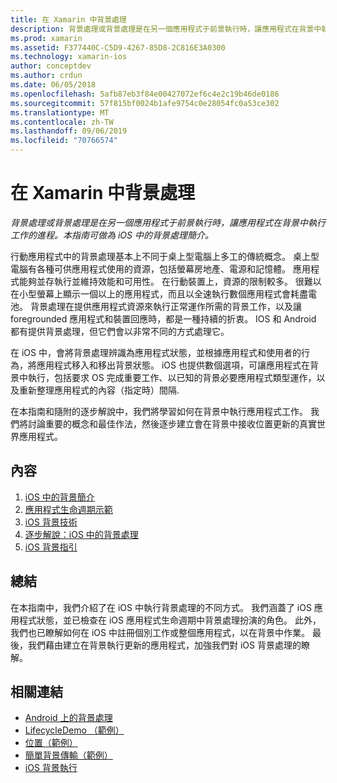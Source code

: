 ```yaml
---
title: 在 Xamarin 中背景處理
description: 背景處理或背景處理是在另一個應用程式于前景執行時，讓應用程式在背景中執行工作的進程。 本指南可做為 iOS 中的背景處理簡介。
ms.prod: xamarin
ms.assetid: F377440C-C5D9-4267-85D8-2C816E3A0300
ms.technology: xamarin-ios
author: conceptdev
ms.author: crdun
ms.date: 06/05/2018
ms.openlocfilehash: 5afb87eb3f84e00427072ef6c4e2c19b46de0186
ms.sourcegitcommit: 57f815bf0024b1afe9754c0e28054fc0a53ce302
ms.translationtype: MT
ms.contentlocale: zh-TW
ms.lasthandoff: 09/06/2019
ms.locfileid: "70766574"
---
```

# <a name="backgrounding-in-xamarinios"></a>在 Xamarin 中背景處理

_背景處理或背景處理是在另一個應用程式于前景執行時，讓應用程式在背景中執行工作的進程。本指南可做為 iOS 中的背景處理簡介。_

行動應用程式中的背景處理基本上不同于桌上型電腦上多工的傳統概念。 桌上型電腦有各種可供應用程式使用的資源，包括螢幕房地產、電源和記憶體。 應用程式能夠並存執行並維持效能和可用性。 在行動裝置上，資源的限制較多。 很難以在小型螢幕上顯示一個以上的應用程式，而且以全速執行數個應用程式會耗盡電池。 背景處理在提供應用程式資源來執行正常運作所需的背景工作，以及讓 foregrounded 應用程式和裝置回應時，都是一種持續的折衷。 IOS 和 Android 都有提供背景處理，但它們會以非常不同的方式處理它。

在 iOS 中，會將背景處理辨識為應用程式狀態，並根據應用程式和使用者的行為，將應用程式移入和移出背景狀態。 iOS 也提供數個選項，可讓應用程式在背景中執行，包括要求 OS 完成重要工作、以已知的背景必要應用程式類型運作，以及重新整理應用程式的內容（指定時）間隔.

在本指南和隨附的逐步解說中，我們將學習如何在背景中執行應用程式工作。 我們將討論重要的概念和最佳作法，然後逐步建立會在背景中接收位置更新的真實世界應用程式。

## <a name="contents"></a>內容

1. [iOS 中的背景簡介](~/ios/app-fundamentals/backgrounding/introduction-to-backgrounding-in-ios.md)
1. [應用程式生命週期示範](~/ios/app-fundamentals/backgrounding/application-lifecycle-demo.md)
1. [iOS 背景技術](~/ios/app-fundamentals/backgrounding/ios-backgrounding-techniques/index.md)
1. [逐步解說：iOS 中的背景處理](~/ios/app-fundamentals/backgrounding/ios-backgrounding-walkthroughs/index.md)
1. [iOS 背景指引](~/ios/app-fundamentals/backgrounding/ios-backgrounding-guidance.md)

## <a name="summary"></a>總結

在本指南中，我們介紹了在 iOS 中執行背景處理的不同方式。 我們涵蓋了 iOS 應用程式狀態，並已檢查在 iOS 應用程式生命週期中背景處理扮演的角色。 此外，我們也已瞭解如何在 iOS 中註冊個別工作或整個應用程式，以在背景中作業。 最後，我們藉由建立在背景執行更新的應用程式，加強我們對 iOS 背景處理的瞭解。

## <a name="related-links"></a>相關連結

- [Android 上的背景處理](~/android/app-fundamentals/services/index.md)
- [LifecycleDemo （範例）](https://docs.microsoft.com/samples/xamarin/ios-samples/lifecycledemo)
- [位置（範例）](https://docs.microsoft.com/samples/xamarin/ios-samples/location)
- [簡單背景傳輸（範例）](https://docs.microsoft.com/samples/xamarin/ios-samples/simplebackgroundtransfer)
- [iOS 背景執行](https://developer.apple.com/library/ios/documentation/iPhone/Conceptual/iPhoneOSProgrammingGuide/BackgroundExecution/BackgroundExecution.html)
